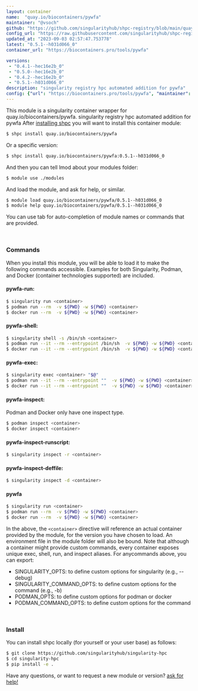 ```yaml
---
layout: container
name:  "quay.io/biocontainers/pywfa"
maintainer: "@vsoch"
github: "https://github.com/singularityhub/shpc-registry/blob/main/quay.io/biocontainers/pywfa/container.yaml"
config_url: "https://raw.githubusercontent.com/singularityhub/shpc-registry/main/quay.io/biocontainers/pywfa/container.yaml"
updated_at: "2023-09-03 02:57:47.753778"
latest: "0.5.1--h031d066_0"
container_url: "https://biocontainers.pro/tools/pywfa"

versions:
 - "0.4.1--hec16e2b_0"
 - "0.5.0--hec16e2b_0"
 - "0.4.2--hec16e2b_0"
 - "0.5.1--h031d066_0"
description: "singularity registry hpc automated addition for pywfa"
config: {"url": "https://biocontainers.pro/tools/pywfa", "maintainer": "@vsoch", "description": "singularity registry hpc automated addition for pywfa", "latest": {"0.5.1--h031d066_0": "sha256:0f2df4d48e6deb216cbcb612bf044bbd993633d4f7f8b3947fd13d6ebd3783d9"}, "tags": {"0.4.1--hec16e2b_0": "sha256:ef0edf82a8c6820a94c47e9dab04fab06779d537aa80982e773a73579c0f59c0", "0.5.0--hec16e2b_0": "sha256:f082c548ed89a70b89e3fe84f6ff07f1f845bc3076e2734396e3b7532517170b", "0.4.2--hec16e2b_0": "sha256:7cbec4a01b3f5a878e45a0e4595445817485880239baaf0062aa0427ea447918", "0.5.1--h031d066_0": "sha256:0f2df4d48e6deb216cbcb612bf044bbd993633d4f7f8b3947fd13d6ebd3783d9"}, "docker": "quay.io/biocontainers/pywfa"}
---
```


This module is a singularity container wrapper for quay.io/biocontainers/pywfa.
singularity registry hpc automated addition for pywfa
After [installing shpc](#install) you will want to install this container module:


```bash
$ shpc install quay.io/biocontainers/pywfa
```

Or a specific version:

```bash
$ shpc install quay.io/biocontainers/pywfa:0.5.1--h031d066_0
```

And then you can tell lmod about your modules folder:

```bash
$ module use ./modules
```

And load the module, and ask for help, or similar.

```bash
$ module load quay.io/biocontainers/pywfa/0.5.1--h031d066_0
$ module help quay.io/biocontainers/pywfa/0.5.1--h031d066_0
```

You can use tab for auto-completion of module names or commands that are provided.

<br>

### Commands

When you install this module, you will be able to load it to make the following commands accessible.
Examples for both Singularity, Podman, and Docker (container technologies supported) are included.

#### pywfa-run:

```bash
$ singularity run <container>
$ podman run --rm  -v ${PWD} -w ${PWD} <container>
$ docker run --rm  -v ${PWD} -w ${PWD} <container>
```

#### pywfa-shell:

```bash
$ singularity shell -s /bin/sh <container>
$ podman run --it --rm --entrypoint /bin/sh  -v ${PWD} -w ${PWD} <container>
$ docker run --it --rm --entrypoint /bin/sh  -v ${PWD} -w ${PWD} <container>
```

#### pywfa-exec:

```bash
$ singularity exec <container> "$@"
$ podman run --it --rm --entrypoint ""  -v ${PWD} -w ${PWD} <container> "$@"
$ docker run --it --rm --entrypoint ""  -v ${PWD} -w ${PWD} <container> "$@"
```

#### pywfa-inspect:

Podman and Docker only have one inspect type.

```bash
$ podman inspect <container>
$ docker inspect <container>
```

#### pywfa-inspect-runscript:

```bash
$ singularity inspect -r <container>
```

#### pywfa-inspect-deffile:

```bash
$ singularity inspect -d <container>
```



#### pywfa

```bash
$ singularity run <container>
$ podman run --rm  -v ${PWD} -w ${PWD} <container>
$ docker run --rm  -v ${PWD} -w ${PWD} <container>
```


In the above, the `<container>` directive will reference an actual container provided
by the module, for the version you have chosen to load. An environment file in the
module folder will also be bound. Note that although a container
might provide custom commands, every container exposes unique exec, shell, run, and
inspect aliases. For anycommands above, you can export:

 - SINGULARITY_OPTS: to define custom options for singularity (e.g., --debug)
 - SINGULARITY_COMMAND_OPTS: to define custom options for the command (e.g., -b)
 - PODMAN_OPTS: to define custom options for podman or docker
 - PODMAN_COMMAND_OPTS: to define custom options for the command

<br>

### Install

You can install shpc locally (for yourself or your user base) as follows:

```bash
$ git clone https://github.com/singularityhub/singularity-hpc
$ cd singularity-hpc
$ pip install -e .
```

Have any questions, or want to request a new module or version? [ask for help!](https://github.com/singularityhub/singularity-hpc/issues)